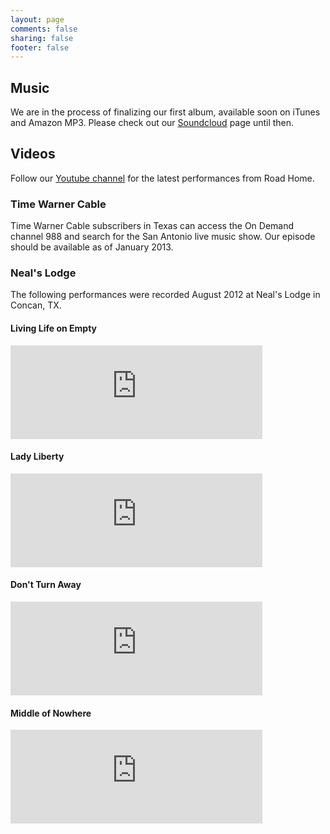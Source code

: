 ```yaml
---
layout: page
comments: false
sharing: false
footer: false
---
```


## Music
We are in the process of finalizing our first album, available soon on iTunes and Amazon MP3.  Please check out our [Soundcloud](http://soundcloud.com/roadhome) page until then.

## Videos
Follow our [Youtube channel](http://www.youtube.com/user/roadhomeband) for the latest performances from Road Home.

### Time Warner Cable
Time Warner Cable subscribers in Texas can access the On Demand channel 988 and search for the San Antonio live music show.  Our episode should be available as of January 2013.

### Neal's Lodge
The following performances were recorded August 2012 at Neal's Lodge in Concan, TX.

#### Living Life on Empty
<iframe  width="80%" src="http://www.youtube.com/embed/SnaeFU2wRTQ" frameborder="0" allowfullscreen></iframe>

#### Lady Liberty
<iframe  width="80%" src="http://www.youtube.com/embed/Sh_ZcuZzJc0" frameborder="0" allowfullscreen></iframe>

#### Don't Turn Away
<iframe  width="80%" src="http://www.youtube.com/embed/qu9P2dQFfkc" frameborder="0" allowfullscreen></iframe>

#### Middle of Nowhere
<iframe  width="80%" src="http://www.youtube.com/embed/EzK4WJpxyTk" frameborder="0" allowfullscreen></iframe>

